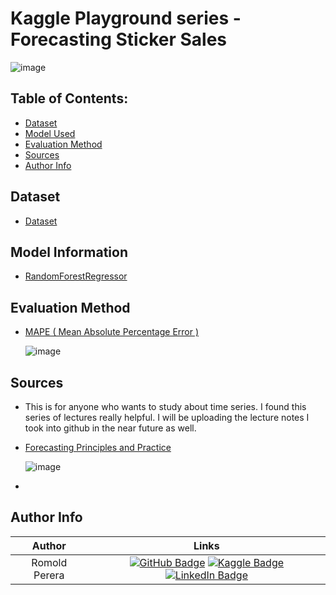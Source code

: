 # Kaggle Playground series - Forecasting Sticker Sales

![image](https://github.com/user-attachments/assets/074e28c0-74da-42f8-af4e-3f7c11f10d79)

## Table of Contents:

- [Dataset](https://github.com/Romold/Sticker-Forecasting-Kaggle/#dataset)
- [Model Used](https://github.com/Romold/Sticker-Forecasting-Kaggle/#model-information)
- [Evaluation Method](https://github.com/Romold/Sticker-Forecasting-Kaggle/#evaluation-method)
- [Sources](https://github.com/Romold/Sticker-Forecasting-Kaggle/#sources)
- [Author Info](https://github.com/Romold/Sticker-Forecasting-Kaggle/#author-info)

## Dataset

* [Dataset](https://www.kaggle.com/competitions/playground-series-s5e1/data)

## Model Information

* [RandomForestRegressor](https://scikit-learn.org/1.5/modules/generated/sklearn.ensemble.RandomForestRegressor.html)

## Evaluation Method

* [MAPE ( Mean Absolute Percentage Error ) ](https://scikit-learn.org/dev/modules/generated/sklearn.metrics.mean_absolute_percentage_error.html)

  ![image](https://github.com/user-attachments/assets/43d37ffe-13cc-4960-bcb7-aed13a9aae34)

## Sources

* This is for anyone who wants to study about time series. I found this series of lectures really helpful. I will be uploading the lecture notes I took into github in the near future as well.

* [Forecasting Principles and Practice](https://otexts.com/fpp3/intro.html)

  ![image](https://github.com/user-attachments/assets/c788041a-2959-4f33-be0d-4b38c16d6087)
* 

## Author Info 

| Author              | Links            |
| :-----------------: | :--------------: |
| Romold Perera | [![GitHub Badge](https://img.shields.io/badge/GitHub-100000?style=for-the-badge&logo=github&logoColor=white)](https://github.com/Romold) [![Kaggle Badge](https://img.shields.io/badge/Kaggle-1DA1F2?style=for-the-badge&logo=kaggle&logoColor=white)](https://www.kaggle.com/neonboy19) [![LinkedIn Badge](https://img.shields.io/badge/LinkedIn-0077B5?style=for-the-badge&logo=linkedin&logoColor=white)](https://www.linkedin.com/in/romold-perera-b046a3261/) |

